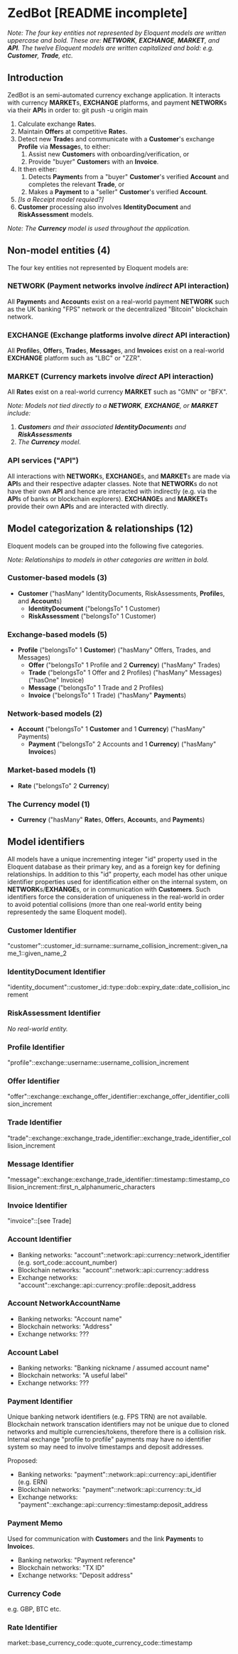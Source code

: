 # ZedBot [README incomplete]

*Note: The four key entities not represented by Eloquent models are written uppercase and bold. These are: **NETWORK**, **EXCHANGE**, **MARKET**, and **API**. The twelve Eloquent models are written capitalized and bold: e.g. **Customer**, **Trade**, etc.*

## Introduction

ZedBot is an semi-automated currency exchange application. It interacts with currency **MARKET**s, **EXCHANGE** platforms, and payment **NETWORK**s via their **API**s in order to:
git push -u origin main
1. Calculate exchange **Rate**s.
2. Maintain **Offer**s at competitive **Rate**s.
3. Detect new **Trade**s and communicate with a **Customer**'s exchange **Profile** via **Message**s, to either:
    1. Assist new **Customer**s with onboarding/verification, or
    2. Provide "buyer" **Customer**s with an **Invoice**.
4. It then either:
    1. Detects **Payment**s from a "buyer" **Customer**'s verified **Account** and completes the relevant **Trade**, or
    1. Makes a **Payment** to a "seller" **Customer**'s verified **Account**.
5. *[Is a Receipt model requied?]*
6. **Customer** processing also involves **IdentityDocument** and **RiskAssessment** models.

*Note: The **Currency** model is used throughout the application.*

## Non-model entities (4)

The four key entities not represented by Eloquent models are:

### NETWORK (Payment networks involve *indirect* API interaction)

All **Payment**s and **Account**s exist on a real-world payment **NETWORK** such as the UK banking "FPS" network or the decentralized "Bitcoin" blockchain network.

### EXCHANGE (Exchange platforms involve *direct* API interaction)

All **Profile**s, **Offer**s, **Trade**s, **Message**s, and **Invoice**s exist on a real-world **EXCHANGE** platform such as "LBC" or "ZZR".

### MARKET (Currency markets involve *direct* API interaction)

All **Rate**s exist on a real-world currency **MARKET** such as "GMN" or "BFX".

*Note: Models not tied directly to a **NETWORK**, **EXCHANGE**, or **MARKET** include:*
1. ***Customer**s and their associated **IdentityDocument**s and **RiskAssessments***
3. *The **Currency** model.*

### API services ("API")

All interactions with **NETWORK**s, **EXCHANGE**s, and **MARKET**s are made via **API**s and their respective adapter classes. Note that **NETWORK**s do not have their own **API** and hence are interacted with indirectly (e.g. via the **API**s of banks or blockchain explorers). **EXCHANGE**s and **MARKET**s provide their own **API**s and are interacted with directly.

## Model categorization & relationships (12)

Eloquent models can be grouped into the following five categories.

*Note: Relationships to models in other categories are written in bold.*

### Customer-based models (3)

* **Customer** ("hasMany" IdentityDocuments, RiskAssessments, **Profile**s, and **Account**s)
    * **IdentityDocument** ("belongsTo" 1 Customer)
    * **RiskAssessment** ("belongsTo" 1 Customer)

### Exchange-based models (5)

* **Profile**  ("belongsTo" 1 **Customer**) ("hasMany" Offers, Trades, and Messages)
    * **Offer** ("belongsTo" 1 Profile and 2 **Currency**) ("hasMany" Trades)
    * **Trade** ("belongsTo" 1 Offer and 2 Profiles) ("hasMany" Messages) ("hasOne" Invoice)
    * **Message** ("belongsTo" 1 Trade and 2 Profiles)
    * **Invoice** ("belongsTo" 1 Trade) ("hasMany" **Payment**s)

### Network-based models (2)

* **Account** ("belongsTo" 1 **Customer** and 1 **Currency**) ("hasMany" Payments)
    * **Payment** ("belongsTo" 2 Accounts and 1 **Currency**) ("hasMany" **Invoice**s)

### Market-based models (1)

* **Rate** ("belongsTo" 2 **Currency**)

### The Currency model (1)

* **Currency** ("hasMany" **Rate**s, **Offer**s, **Account**s, and **Payment**s)

## Model identifiers

All models have a unique incrementing integer "id" property used in the Eloquent database as their primary key, and as a foreign key for defining relationships. In addition to this "id" property, each model has other unique identifier properties used for identification either on the internal system, on **NETWORK**s/**EXHANGE**s, or in communication with **Customers**. Such identifiers force the consideration of uniqueness in the real-world in order to avoid potential collisions (more than one real-world entity being representedy the same Eloquent model).

### Customer Identifier

"customer"::customer_id::surname::surname_collision_increment::given_name_1::given_name_2

### IdentityDocument Identifier

"identity_document"::customer_id::type::dob::expiry_date::date_collision_increment

### RiskAssessment Identifier

*No real-world entity.*

### Profile Identifier

"profile"::exchange::username::username_collision_increment

### Offer Identifier

"offer"::exchange::exchange_offer_identifier::exchange_offer_identifier_collision_increment

### Trade Identifier

"trade"::exchange::exchange_trade_identifier::exchange_trade_identifier_collision_increment

### Message Identifier

"message"::exchange::exchange_trade_identifier::timestamp::timestamp_collision_increment::first_n_alphanumeric_characters

### Invoice Identifier

"invoice"::[see Trade]

### Account Identifier

* Banking networks: "account"::network::api::currency::network_identifier (e.g. sort_code::account_number)
* Blockchain networks: "account"::network::api::currency::address
* Exchange networks: "account"::exchange::api::currency::profile::deposit_address

### Account NetworkAccountName

* Banking networks: "Account name"
* Blockchain networks: "Address"
* Exchange networks: ???

### Account Label

* Banking networks: "Banking nickname / assumed account name"
* Blockchain networks: "A useful label"
* Exchange networks: ???

### Payment Identifier

Unique banking network identifiers (e.g. FPS TRN) are not available.
Blockchain network transcation identifiers may not be unique due to cloned networks and multiple currencies/tokens, therefore there is a collision risk.  
Internal exchange "profile to profile" payments may have no identifier system so may need to involve timestamps and deposit addresses.

Proposed:

* Banking networks: "payment"::network::api::currency::api_identifier (e.g. ERN)
* Blockchain networks: "payment"::network::api::currency::tx_id
* Exchange networks: "payment"::exchange::api::currency::timestamp:deposit_address

### Payment Memo

Used for communication with **Customer**s and the link **Payment**s to **Invoice**s.

* Banking networks: "Payment reference"
* Blockchain networks: "TX ID"
* Exchange networks: "Deposit address"

### Currency Code

e.g. GBP, BTC etc.

### Rate Identifier

market::base_currency_code::quote_currency_code::timestamp
